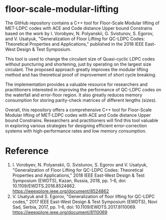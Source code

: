 # floor-scale-modular-lifting
The GitHub repository contains a C++ tool for Floor-Scale Modular lifting of MET-LDPC codes with ACE and Code distance Upper bound Constrains based on the work by I. Vorobyev, N. Polyanskii, G. Svistunov, S. Egorov, and V. Usatyuk, "Generalization of Floor Lifting for QC-LDPC Codes: Theoretical Properties and Applications," published in the 2018 IEEE East-West Design & Test Symposium.

This tool is used to change the circulant size of Quasi-cyclic LDPC codes without puncturing and shortening, just by operating on the largest size circulant. The proposed approach greatly improves the modular lifting method and has theoretical proof of improvement of short cycle breaking.

The implementation provides a valuable resource for researchers and practitioners interested in improving the performance of QC-LDPC codes on the waterfall and error-floor region. It also greatly reduces memory consumption for storing parity-check matrices of different lengths (sizes).

Overall, this repository offers a comprehensive C++ tool for Floor-Scale Modular lifting of MET-LDPC codes with ACE and Code distance Upper bound Constrains. Researchers and practitioners will find this tool valuable in exploring various strategies for designing efficient error-correction systems with high-performance rates and low memory consumption.



# Reference 
1. I. Vorobyev, N. Polyanskii, G. Svistunov, S. Egorov and V. Usatyuk, "Generalization of Floor Lifting for QC-LDPC Codes: Theoretical Properties and Applications," 2018 IEEE East-West Design & Test Symposium (EWDTS), Kazan, Russia, 2018, pp. 1-6, doi: 10.1109/EWDTS.2018.8524862. https://ieeexplore.ieee.org/document/8524862
2. V. Usatyuk and S. Egorov, "Generalization of floor lifting for QC-LDPC codes," 2017 IEEE East-West Design & Test Symposium (EWDTS), Novi Sad, Serbia, 2017, pp. 1-6, doi: 10.1109/EWDTS.2017.8110069.
 https://ieeexplore.ieee.org/document/8110069
